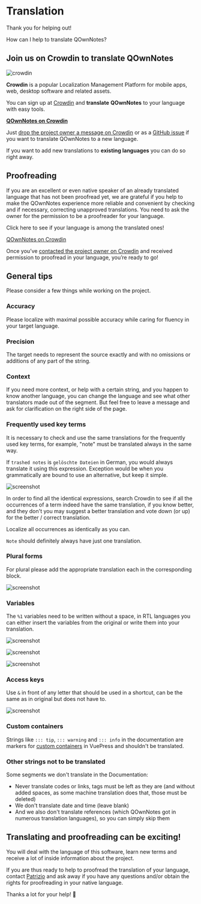 # Translation

Thank you for helping out!

How can I help to translate QOwnNotes?

## Join us on Crowdin to translate QOwnNotes

![crowdin](/img/crowdin.png)

**Crowdin** is a popular Localization Management Platform for mobile apps, web,
desktop software and related assets.

You can sign up at [Crowdin](https://crowdin.com/project/qownnotes) and
**translate** **QOwnNotes** to your language with easy tools.

**[QOwnNotes on Crowdin](https://crowdin.com/project/qownnotes)**

Just [drop the project owner a message on Crowdin](https://crowdin.com/profile/pbek)
or as a [GitHub issue](https://github.com/pbek/QOwnNotes/issues) if you want to
translate QOwnNotes to a new language.

If you want to add new translations to **existing languages** you can do so right away.

## Proofreading

If you are an excellent or even native speaker of an already translated language
that has not been proofread yet, we are grateful if you help to make the QOwnNotes
experience more reliable and convenient by checking and if necessary, correcting
unapproved translations. You need to ask the owner for the permission to be a
proofreader for your language.

Click here to see if your language is among the translated ones! 

[QOwnNotes on Crowdin](https://translate.qownnotes.org/)

Once you’ve [contacted the project owner on Crowdin](https://crowdin.com/profile/pbek)
and received permission to proofread in your language, you’re ready to go!

## General tips

Please consider a few things while working on the project.

### Accuracy

Please localize with maximal possible accuracy while caring for fluency in your target language.

### Precision

The target needs to represent the source exactly and with no omissions or additions of any part of the string.

### Context

If you need more context, or help with a certain string, and you happen to know another language,
you can change the language and see what other translators made out of the segment.
But feel free to leave a message and ask for clarification on the right side of the page. 

### Frequently used key terms

It is necessary to check and use the same translations for the frequently used key terms,
for example, "note" must be translated always in the same way. 

If `trashed notes` is `gelöschte Dateien` in German, you would always translate it using this expression.
Exception would be when you grammatically are bound to use an alternative, but keep it simple.

![screenshot](/img/crowdin/screenshot-7.png)

In order to find all the identical expressions, search Crowdin to see if all the occurrences
of a term indeed have the same translation, if you know better, and they don't you may
suggest a better translation and vote down (or up) for the better / correct translation.

Localize all occurrences as identically as you can.

`Note` should definitely always have just one translation.

### Plural forms

For plural please add the appropriate translation each in the corresponding block.

![screenshot](/img/crowdin/screenshot-4.png)

### Variables

The `%1` variables need to be written without a space, in RTL languages you can either
insert the variables from the original or write them into your translation.

![screenshot](/img/crowdin/screenshot-1.png)

![screenshot](/img/crowdin/screenshot-5.png)

![screenshot](/img/crowdin/screenshot-3.png)

### Access keys

Use `&` in front of any letter that should be used in a shortcut, can be the same
as in original but does not have to.

![screenshot](/img/crowdin/screenshot-4.png)

### Custom containers

Strings like `::: tip`, `::: warning` and `::: info` in the documentation are markers for
[custom containers](https://vuepress.vuejs.org/guide/markdown.html#custom-containers) in VuePress
and shouldn't be translated.
   
### Other strings not to be translated

Some segments we don't translate in the Documentation:

- Never translate codes or links, tags must be left as they are
  (and without added spaces, as some machine translation does that, those must be deleted)
- We don't translate date and time (leave blank)
- And we also don't translate references (which QOwnNotes got in numerous
  translation languages), so you can simply skip them

## Translating and proofreading can be exciting!

You will deal with the language of this software, learn new terms and receive
a lot of inside information about the project.

If you are thus ready to help to proofread the translation of your language, contact
[Patrizio](https://crowdin.com/profile/pbek) and ask away if you have any questions and/or obtain the rights for proofreading in your native language.

Thanks a lot for your help! 🙂
